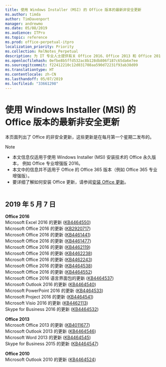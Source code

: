 ```yaml
---
title: 使用 Windows Installer (MSI) 的 Office 版本的最新非安全更新
ms.author: timda
author: TimDavenport
manager: andrewmo
ms.date: 05/08/2019
ms.audience: ITPro
ms.topic: reference
ms.prod: office-perpetual-itpro
localization_priority: Priority
ms.collection: RelNotes_Perpetual
description: 为 IT 专业人士提供有关 Office 2016、Office 2013 和 Office 2010 永久版本的最新非安全更新信息的链接
ms.openlocfilehash: 0efbe8b5ffd532ac8b128db806f187c65da6e7ee
ms.sourcegitcommit: f22412210c12d031708aa590d72231f93ab38d09
ms.translationtype: HT
ms.contentlocale: zh-CN
ms.lasthandoff: 05/07/2019
ms.locfileid: "33661298"
---
```

# <a name="latest-non-security-updates-for-versions-of-office-that-use-windows-installer-msi"></a>使用 Windows Installer (MSI) 的 Office 版本的最新非安全更新

本页面列出了 Office 的非安全更新，这些更新是在每月第一个星期二发布的。

> [!NOTE]
> - 本文信息仅适用于使用 Windows Installer (MSI) 安装技术的 Office 永久版本， 例如 Office 专业增强版 2016。
> - 本文中的信息并不适用于 Office 的 Office 365 版本（例如 Office 365 专业增强版）。
> - 要详细了解如何安装 Office 更新，请参阅[安装 Office 更新](https://support.office.com/article/2ab296f3-7f03-43a2-8e50-46de917611c5)。
<br/><br/>

## <a name="may-7-2019"></a>2019 年 5 月 7 日

**Office 2016**<br/>
Microsoft Excel 2016 的更新 ([KB4464550](https://support.microsoft.com/help/4464550))<br/>
Microsoft Office 2016 的更新 ([KB2920717](https://support.microsoft.com/help/2920717))<br/>
Microsoft Office 2016 的更新 ([KB4461441](https://support.microsoft.com/help/4461441))<br/>
Microsoft Office 2016 的更新 ([KB4461477](https://support.microsoft.com/help/4461477))<br/>
Microsoft Office 2016 的更新 ([KB4462119](https://support.microsoft.com/help/4462119))<br/>
Microsoft Office 2016 的更新 ([KB4462238](https://support.microsoft.com/help/4462238))<br/>
Microsoft Office 2016 的更新 ([KB4462243](https://support.microsoft.com/help/4462243))<br/>
Microsoft Office 2016 的更新 ([KB4464538](https://support.microsoft.com/help/4464538))<br/>
Microsoft Office 2016 的更新 ([KB4464552](https://support.microsoft.com/help/4464552))<br/>
Microsoft Office 2016 语言界面包的更新 ([KB4464537](https://support.microsoft.com/help/4464537))<br/>
Microsoft Outlook 2016 的更新 ([KB4464540](https://support.microsoft.com/help/4464540))<br/>
Microsoft PowerPoint 2016 的更新 ([KB4464533](https://support.microsoft.com/help/4464533))<br/>
Microsoft Project 2016 的更新 ([KB4464541](https://support.microsoft.com/help/4464541))<br/>
Microsoft Visio 2016 的更新 ([KB4462113](https://support.microsoft.com/help/4462113))<br/>
Skype for Business 2016 的更新 ([KB4464532](https://support.microsoft.com/help/4464532))<br/>

**Office 2013**<br/>
Microsoft Office 2013 的更新 ([KB4011677](https://support.microsoft.com/help/4011677))<br/>
Microsoft Outlook 2013 的更新 ([KB4464546](https://support.microsoft.com/help/4464546))<br/>
Microsoft Word 2013 的更新 ([KB4464545](https://support.microsoft.com/help/4464545))<br/>
Skype for Business 2015 的更新 ([KB4464547](https://support.microsoft.com/help/4464547))<br/>

**Office 2010**<br/>
Microsoft Outlook 2010 的更新 ([KB4464524](https://support.microsoft.com/help/4464524))